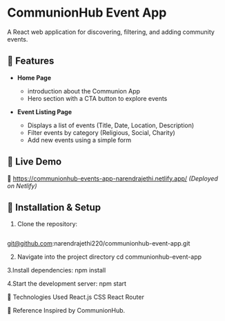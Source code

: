 # CommunionHub Event App

A React web application for discovering, filtering, and adding community events. 

## 🌟 Features

- **Home Page**  
  - introduction about the Communion App  
  - Hero section with a CTA button to explore events  

- **Event Listing Page**  
  - Displays a list of events (Title, Date, Location, Description)  
  - Filter events by category (Religious, Social, Charity)  
  - Add new events using a simple form  

## 🚀 Live Demo  

🔗 https://communionhub-events-app-narendrajethi.netlify.app/ _(Deployed on Netlify)_

## 📂 Installation & Setup

1. Clone the repository:  
   ```sh
  git@github.com:narendrajethi220/communionhub-event-app.git

2. Navigate into the project directory
   cd communionhub-event-app

3.Install dependencies:
   npm install

4.Start the development server:
   npm start

🎨 Technologies Used
    React.js
    CSS
    React Router
    
📌 Reference
Inspired by CommunionHub.
